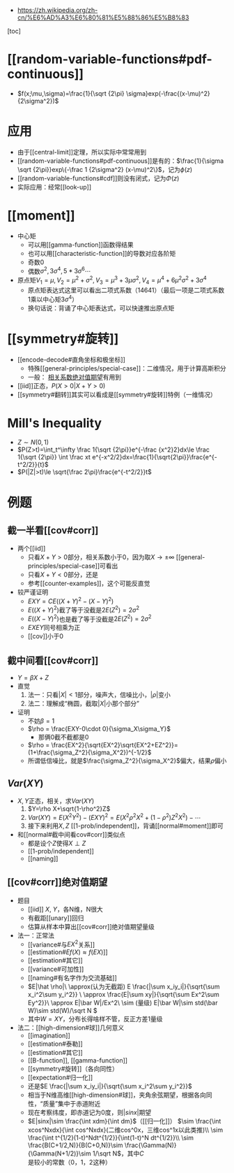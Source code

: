 - https://zh.wikipedia.org/zh-cn/%E6%AD%A3%E6%80%81%E5%88%86%E5%B8%83

[toc]
# [[random-variable-functions#pdf-continuous]]
- $f(x;\mu,\sigma)=\frac{1}{\sqrt {2\pi} \sigma}exp(-\frac{(x-\mu)^2}{2\sigma^2})$
# 应用
- 由于[[central-limit]]定理，所以实际中常常用到
- [[random-variable-functions#pdf-continuous]]是有的：$\frac{1}{\sigma \sqrt {2\pi}}exp\{-\frac 1 {2\sigma^2} (x-\mu)^2\}$，记为$\phi(z)$
- [[random-variable-functions#cdf]]则没有闭式，记为$\Phi(z)$
- 实际应用：经常[[look-up]]
# [[moment]]
- 中心矩
  - 可以用[[gamma-function]]函数得结果
  - 也可以用[[characteristic-function]]的导数对应各阶矩
  - 奇数0
  - 偶数$\sigma^2, 3\sigma^4,5*3\sigma^6\cdots$
- 原点矩$V_1=\mu, V_2=\mu^2+\sigma^2, V_3 = \mu^3 + 3\mu \sigma^2,V_4=\mu^4 + 6\mu^2\sigma^2+3\sigma^4$
    - 原点矩表达式这里可以看出二项式系数（14641）（最后一项是二项式系数1乘以中心矩$3\sigma^4$）
    - 换句话说：背诵了中心矩表达式，可以快速推出原点矩
# [[symmetry#旋转]]
- [[encode-decode#直角坐标和极坐标]]
  - 特殊[[general-principles/special-case]]：二维情况，用于计算高斯积分
  - 一般： [相关系数绝对值期望](#绝对值期望)有用到
- [[iid]]正态，$P(X>0|X+Y>0)$
- [[symmetry#翻转]]其实可以看成是[[symmetry#旋转]]特例（一维情况）
# Mill's Inequality
- $Z\sim N(0,1)$
- $P(Z>t)=\int_t^\infty \frac 1{\sqrt {2\pi}}e^{-\frac {x^2}2}dx\le \frac 1{\sqrt {2\pi}} \int \frac xt e^{-x^2/2}dx=\frac{1}{\sqrt{2\pi}}\frac{e^{-t^2/2}}{t}$
- $P(|Z|>t)\le \sqrt{\frac 2\pi}\frac{e^{-t^2/2}}t$
# 例题
## 截一半看[[cov#corr]]
- 两个[[iid]]
  - 只看$X+Y>0$部分，相关系数小于0，因为取$X\to \pm \infty$ [[general-principles/special-case]]可看出
  - 只看$X+Y<0$部分，还是
  - 参考[[counter-examples]]，这个可能反直觉
- 较严谨证明
  - $EXY=CE((X+Y)^2-(X-Y)^2)$
  - $E((X+Y)^2)$截了等于没截是$2E(Z^2)=2\sigma^2$
  - $E((X-Y)^2)$也是截了等于没截是$2E(Z^2)=2\sigma^2$
  - $EXEY$同号相乘为正
  - [[cov]]小于0
## 截中间看[[cov#corr]]
- $Y=\beta X +Z$
- 直觉
  1. 法一：只看$|X|<1$部分，噪声大，信噪比小，$|\rho|$变小
  2. 法二：理解成“椭圆，截取$|X|$小那个部分”
- 证明
  - 不妨$\beta = 1$
  - $\rho = \frac{EXY-0\cdot 0}{\sigma_X\sigma_Y}$
    - 那俩0截不截都是0
  - $\rho = \frac{EX^2}{\sqrt{EX^2}\sqrt{EX^2+EZ^2}}=(1+\frac{\sigma_Z^2}{\sigma_X^2})^{-1/2}$
  - 所谓低信噪比，就是$\frac{\sigma_Z^2}{\sigma_X^2}$偏大，结果$\rho$偏小
## $Var(XY)$
- $X,Y$正态，相关，求$Var(XY)$
  1. $Y=\rho X+\sqrt{1-\rho^2}Z$
  2. $Var(XY)=E(X^2Y^2)-(EXY)^2=E(X^2\rho^2X^2+(1-\rho^2)Z^2X^2)-\cdots$
  3. 接下来利用$X,Z$ [[1-prob/independent]]，背诵[[normal#moment]]即可
- 和[[normal#截中间看cov#corr]]类似点
  - 都是设个$Z$使得$X\perp Z$
  - [[1-prob/independent]]
  - [[naming]]
## [[cov#corr]]绝对值期望
- 题目
  - [[iid]] $X$, $Y$，各N维，N很大
  - 有截距[[unary]]回归
  - 估算从样本中算出[[cov#corr]]绝对值期望量级
- 法一：正常法
  - [[variance#与$EX^2$关系]]
  - [[estimation#$Ef(X)\approx f(EX)$]]
  - [[estimation#其它]]
  - [[variance#可加性]]
  - [[naming#有名字作为交流基础]]
  - $E|\hat \rho|\\
    \approx(认为无截距) E \frac{|\sum x_iy_i|}{\sqrt{\sum x_i^2\sum y_i^2}} \\
    \approx \frac{E|\sum xy|}{\sqrt{\sum Ex^2\sum Ey^2}}\\
    \approx E|\bar W|/Ex^2\\
    \sim (量级) E|\bar W|\sim std(\bar W)\sim std(W)/\sqrt N
    $
  - 其中$W=XY$，分布长得啥样不管，反正方差$1$量级
- 法二：[[high-dimension#球]]几何意义
  - [[imagination]]
  - [[estimation#泰勒]]
  - [[estimation#其它]]
  - [[B-function]], [[gamma-function]]
  - [[symmetry#旋转]]（各向同性）
  - [[expectation#归一化]]
  - 还是$E \frac{|\sum x_iy_i|}{\sqrt{\sum x_i^2\sum y_i^2}}$
  - 相当于N维高维[[high-dimension#球]]，夹角余弦期望，根据各向同性，“质量”集中于赤道附近
  - 现在考察纬度，即赤道记为0度，则$|sinx|$期望
  - $E|sinx|\sim \frac{\int xdm}{\int dm}$（[[归一化]]）
    $\sim \frac{\int xcos^Nxdx}{\int cos^Nxdx}(二维cos^0x，三维cos^1x以此类推)\\
    \sim \frac{\int t^{1/2}(1-t)^Ndt^{1/2}}{\int(1-t)^N dt^{1/2}}\\
    \sim \frac{B(C+1/2,N)}{B(C+0,N)}\sim \frac{\Gamma(N)}{\Gamma(N+1/2)}\sim 1/\sqrt N$，其中$C$是较小的常数（0，1，2这种）